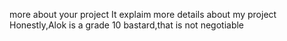 more about your project
It explaim more details about my project
Honestly,Alok is a grade 10 bastard,that is not negotiable
